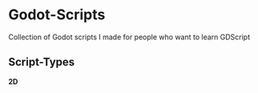 # Godot-Scripts

Collection of Godot scripts I made for people who want to learn GDScript

## Script-Types

**2D**
